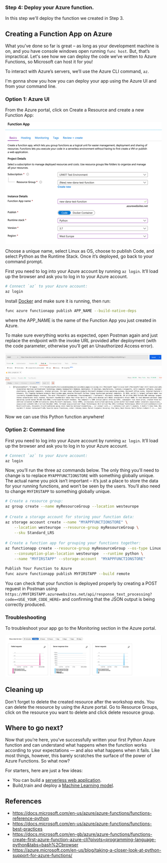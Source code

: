 ### Step 4: Deploy your Azure function.

In this step we'll deploy the function we created in Step 3.

## Creating a Function App on Azure
What you’ve done so far is great – as long as your development machine is on, and you have console windows open running `func host`. But, that’s 
impractical. Let's see how we can deploy the code we’ve written to Azure Functions, so Microsoft can host it for you!

To interact with Azure’s servers, we’ll use the Azure CLI command, `az`.

I'm gonna show you how you can deploy your app using the Azure UI and from your command line.

### Option 1: Azure UI

From the Azure portal, click on Create a Resource and create a new Function App:

<p>
<img src="images/deploy.png" align="center"/>
</p>

Choose a unique name, select Linux as OS, choose to publish Code, and select Python as the Runtime Stack. 
Once it’s deployed, go back to your command prompt.

First you need to log into your Azure account by running `az login`. 
It’ll load up the browser and ask you to log in to your Azure account. 

```bash
# Connect `az` to your Azure account:
az login
```

Install [Docker](https://docs.docker.com/install/) and make sure it is running, then run:

```bash
func azure functionapp publish APP_NAME --build-native-deps
```

where the APP_NAME is the name of the Function App you just created in Azure.

To make sure everything works as expected, open Postman again and just replace the endpoint with the invoke URL provided after deployment 
(with the code parameter, otherwise you’ll get an Unauthorized Access error).

<p>
<img src="images/deploy_req.png" align="center"/>
</p>

Now we can use this Python function anywhere!

### Option 2: Command line

First you need to log into your Azure account by running `az login`. 
It’ll load up the browser and ask you to log in to your Azure account. 

```bash
# Connect `az` to your Azure account:
az login
```

Now, you’ll run the three az commands below. 
The only thing you’ll need to change is to replace `MYAPPFUNCTIONSTORE` with something globally unique. 
The actual name you pick isn’t important – it’s just a place to store the data for your running functions, and won’t be seen by the users. 
You’ll also need to change `MYFIRSTAPP` to something globally unique.

```bash
# Create a resource group:
az group create --name myResourceGroup --location westeurope

# Create a storage account for storing your function data:
az storage account create --name "MYAPPFUNCTIONSTORE" \
    --location westeurope --resource-group myResourceGroup \
    --sku Standard_LRS

# Create a function app for grouping your functions together:
az functionapp create --resource-group myResourceGroup --os-type Linux \
    --consumption-plan-location westeurope  --runtime python \
    --name "MYFIRSTAPP" --storage-account  "MYAPPFUNCTIONSTORE"
```

```bash
Publish Your Function to Azure
func azure functionapp publish MYFIRSTAPP --build remote
```
 
You can check that your function is deployed properly by creating a POST reguest in Postman using `https://MYFIRSTAPP.azurewebsites.net/api/response_text_processing?code=<USE_YOUR_CODE_HERE>` 
and confirming that the JSON output is being correctly produced.

### Troubleshooting
To troubleshoot your app go to the Monitoring section in the Azure portal.

<p>
<img src="images/monitoring.png" align="center"/>
</p>

## Cleaning up
Don't forget to delete the created resource after the workshop ends. You can delete the resource by using the Azure portal.
Go to Resource Groups, click on the resource you want to delete and click delete resource group.


## Where to go next?
Now that you’re here, you’ve successfully written your first Python Azure function and can understand what happens when the function works according 
to your expectations — and also what happens when it fails. Like most things, however, this barely scratches the surface of the power of Azure Functions. So what now?

For starters, here are just a few ideas:

* You can build a [serverless web application](https://docs.microsoft.com/en-us/azure/architecture/reference-architectures/serverless/web-app).
* Build,train and deploy a [Machine Learning model](https://azure.microsoft.com/en-us/free/machine-learning/search/?&ef_id=Cj0KCQiA1-3yBRCmARIsAN7B4H1RepL2p1tSCOK06GtxfTVeimTE4Ccc1PJIEiZeV9ku_2GMyAh8a6waAmsNEALw_wcB:G:s&OCID=AID2000098_SEM_L0hncz7b&MarinID=L0hncz7b_369039617729_azure%20machine%20learning_e_c__75540808959_kwd-298261819911&lnkd=Google_Azure_Brand&dclid=CMGAtqLA-ecCFZYK4AodYmUNOA).

## References

* https://docs.microsoft.com/en-us/azure/azure-functions/functions-reference-python
* https://docs.microsoft.com/en-us/azure/azure-functions/functions-best-practices
* https://docs.microsoft.com/en-gb/azure/azure-functions/functions-create-first-azure-function-azure-cli?pivots=programming-language-python&tabs=bash%2Cbrowser
* https://azure.microsoft.com/en-us/blog/taking-a-closer-look-at-python-support-for-azure-functions/
